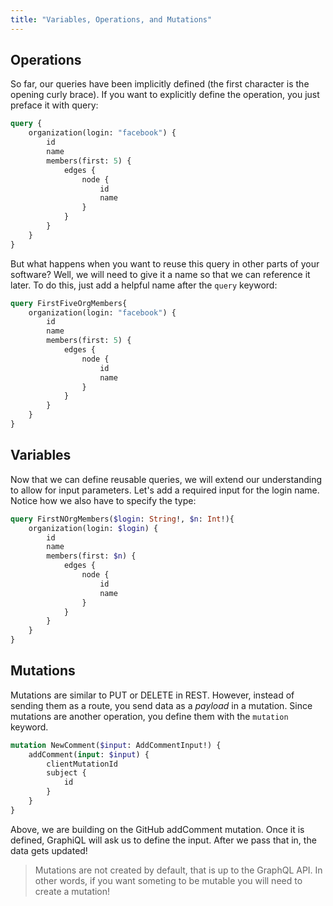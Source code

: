 ```yaml
---
title: "Variables, Operations, and Mutations"
---
```


## Operations

So far, our queries have been implicitly defined (the first character is the opening curly brace). If you want to explicitly define the operation, you just preface it with query:

```graphql
query {
    organization(login: "facebook") {
        id
        name
        members(first: 5) {
            edges {
                node {
                    id
                    name
                }
            }
        }
    }
}
```

But what happens when you want to reuse this query in other parts of your software? Well, we will need to give it a name so that we can reference it later. To do this, just add a helpful name after the `query` keyword:

```graphql
query FirstFiveOrgMembers{
    organization(login: "facebook") {
        id
        name
        members(first: 5) {
            edges {
                node {
                    id
                    name
                }
            }
        }
    }
}
```

## Variables

Now that we can define reusable queries, we will extend our understanding to allow for input parameters. Let's add a required input for the login name. Notice how we also have to specify the type:

```graphql
query FirstNOrgMembers($login: String!, $n: Int!){
    organization(login: $login) {
        id
        name
        members(first: $n) {
            edges {
                node {
                    id
                    name
                }
            }
        }
    }
}
```

## Mutations

Mutations are similar to PUT or DELETE in REST. However, instead of sending them as a route, you send data as a *payload* in a mutation. Since mutations are another operation, you define them with the `mutation` keyword.

```graphql
mutation NewComment($input: AddCommentInput!) {
    addComment(input: $input) {
        clientMutationId
        subject {
            id
        }
    }
}
```

Above, we are building on the GitHub addComment mutation. Once it is defined, GraphiQL will ask us to define the input. After we pass that in, the data gets updated!

> Mutations are not created by default, that is up to the GraphQL API. In other words, if you want someting to be mutable you will need to create a mutation!
